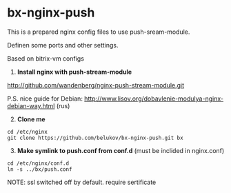 # bx-nginx-push

This is a prepared nginx config files to use push-sream-module.

Definen some ports and other settings.

Based on bitrix-vm configs

1. **Install nginx with push-stream-module**

http://github.com/wandenberg/nginx-push-stream-module.git

P.S. nice guide for Debian: http://www.lisov.org/dobavlenie-modulya-nginx-debian-way.html (rus)

2. **Clone me**

```
cd /etc/nginx
git clone https://github.com/belukov/bx-nginx-push.git bx
```

3. **Make symlink to push.conf from conf.d** (must be inclided in nginx.conf)
```
cd /etc/nginx/conf.d
ln -s ../bx/push.conf
```

NOTE:
ssl switched off by default. require sertificate

